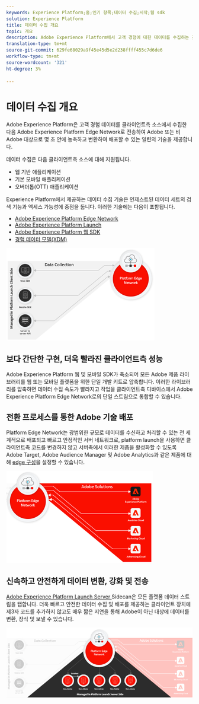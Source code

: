 ```yaml
---
keywords: Experience Platform;홈;인기 항목;데이터 수집;시작;웹 sdk
solution: Experience Platform
title: 데이터 수집 개요
topic: 개요
description: Adobe Experience Platform에서 고객 경험에 대한 데이터를 수집하는 것과 관련된 다양한 기술에 대해 알아봅니다.
translation-type: tm+mt
source-git-commit: 629fe68029a9f45e45d5e2d238ffff455c7d6de6
workflow-type: tm+mt
source-wordcount: '321'
ht-degree: 3%

---
```



# 데이터 수집 개요

Adobe Experience Platform은 고객 경험 데이터를 클라이언트측 소스에서 수집한 다음 Adobe Experience Platform Edge Network로 전송하여 Adobe 또는 비Adobe 대상으로 몇 초 안에 농축하고 변환하여 배포할 수 있는 일련의 기술을 제공합니다.

데이터 수집은 다음 클라이언트측 소스에 대해 지원됩니다.

* 웹 기반 애플리케이션
* 기본 모바일 애플리케이션
* 오버더톱(OTT) 애플리케이션

Experience Platform에서 제공하는 데이터 수집 기술은 인제스트된 데이터 세트의 검색 기능과 액세스 가능성에 중점을 둡니다. 이러한 기술에는 다음이 포함됩니다.

* [Adobe Experience Platform Edge Network](https://experienceleague.adobe.com/docs/web-sdk-learn/tutorials/introduction-to-web-sdk-and-edge-network.html)
* [Adobe Experience Platform Launch](https://adobe.com/go/launch_help_en)
* [Adobe Experience Platform 웹 SDK](../edge/home.md)
* [경험 데이터 모델(XDM)](../xdm/home.md)

![](./images/Collection.png)

## 보다 간단한 구현, 더욱 빨라진 클라이언트측 성능

Adobe Experience Platform 웹 및 모바일 SDK가 축소되어 모든 Adobe 제품 라이브러리를 웹 또는 모바일 플랫폼을 위한 단일 개발 키트로 압축합니다. 이러한 라이브러리를 압축하면 데이터 수집 속도가 빨라지고 작업을 클라이언트측 디바이스에서 Adobe Experience Platform Edge Network로의 단일 스트림으로 통합할 수 있습니다.

## 전환 프로세스를 통한 Adobe 기술 배포

Platform Edge Network는 광범위한 규모로 데이터를 수신하고 처리할 수 있는 전 세계적으로 배포되고 빠르고 안정적인 서버 네트워크로, platform launch을 사용하면 클라이언트측 코드를 변경하지 않고 서버측에서 이러한 제품을 활성화할 수 있도록 Adobe Target, Adobe Audience Manager 및 Adobe Analytics과 같은 제품에 대해 [edge 구성](../edge/fundamentals/edge-configuration.md)을 설정할 수 있습니다.

![](./images/deploy.png)

## 신속하고 안전하게 데이터 변환, 강화 및 전송

[Adobe Experience Platform Launch Server ](https://experienceleague.adobe.com/docs/launch/using/server-side-info/server-side-overview.html) Sidecan은 모든 플랫폼 데이터 스트림을 탭합니다. 더욱 빠르고 안전한 데이터 수집 및 배포를 제공하는 클라이언트 장치에 제3자 코드를 추가하지 않고도 매우 짧은 지연을 통해 Adobe이 아닌 대상에 데이터를 변환, 장식 및 보낼 수 있습니다.

![](./images/launch.png)